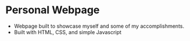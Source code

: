 # Personal Webpage

- Webpage built to showcase myself and some of my accomplishments. 
- Built with HTML, CSS, and simple Javascript
